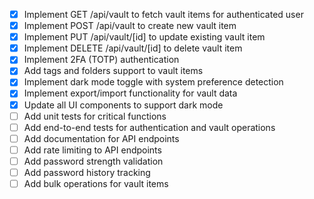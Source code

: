 - [x] Implement GET /api/vault to fetch vault items for authenticated user
- [x] Implement POST /api/vault to create new vault item
- [x] Implement PUT /api/vault/[id] to update existing vault item
- [x] Implement DELETE /api/vault/[id] to delete vault item
- [x] Implement 2FA (TOTP) authentication
- [x] Add tags and folders support to vault items
- [x] Implement dark mode toggle with system preference detection
- [x] Implement export/import functionality for vault data
- [x] Update all UI components to support dark mode
- [ ] Add unit tests for critical functions
- [ ] Add end-to-end tests for authentication and vault operations
- [ ] Add documentation for API endpoints
- [ ] Add rate limiting to API endpoints
- [ ] Add password strength validation
- [ ] Add password history tracking
- [ ] Add bulk operations for vault items
